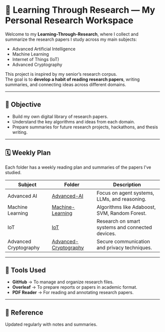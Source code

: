 # 🧠 Learning Through Research  — My Personal Research Workspace

Welcome to my **Learning-Through-Research**, where I collect and summarize the research papers I study across my main subjects:
- Advanced Artificial Intelligence
- Machine Learning
- Internet of Things (IoT)
- Advanced Cryptography

This project is inspired by my senior’s research corpus.  
The goal is to **develop a habit of reading research papers**, writing summaries, and connecting ideas across different domains.

---

## 🎯 Objective
- Build my own digital library of research papers.
- Understand the key algorithms and ideas from each domain.
- Prepare summaries for future research projects, hackathons, and thesis writing.

---

## 🗓️ Weekly Plan
Each folder has a weekly reading plan and summaries of the papers I’ve studied.

| Subject | Folder | Description |
|----------|---------|-------------|
| Advanced AI | [Advanced-AI](./Advanced-AI) | Focus on agent systems, LLMs, and reasoning. |
| Machine Learning | [Machine-Learning](./Machine-Learning) | Algorithms like Adaboost, SVM, Random Forest. |
| IoT | [IoT](./IoT) | Research on smart systems and connected devices. |
| Advanced Cryptography | [Advanced-Cryptography](./Advanced-Cryptography) | Secure communication and privacy techniques. |

---

## 🧩 Tools Used
- **GitHub** → To manage and organize research files.
- **Overleaf** → To prepare reports or papers in academic format.
- **PDF Reader** → For reading and annotating research papers.

---

## 🔗 Reference
Updated regularly with notes and summaries.
